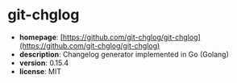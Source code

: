 # git-chglog

- **homepage**: [https://github.com/git-chglog/git-chglog](https://github.com/git-chglog/git-chglog)
- **description**: Changelog generator implemented in Go (Golang)
- **version**: 0.15.4
- **license**: MIT

